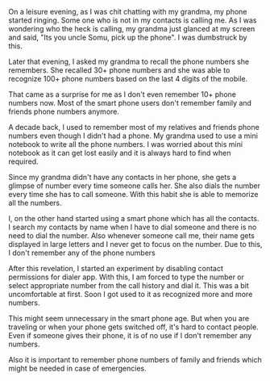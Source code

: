 <!--
.. title: Why My Grandma Can Recall 100+ Phone Numbers, But We Can't
.. slug: total-recall-grandma-phone-numbers
.. date: 2019-06-20 21:21:21 UTC+05:30
.. tags: life-tips, grandma
.. category:
.. link:
.. description: How many phone numbers do you remember? Most people don't even remember the phone numbers of family and friends. It has to do with smart phone usage.
.. type: text
-->


On a leisure evening, as I was chit chatting with my grandma, my phone started ringing. Some one who is not in my contacts is calling me. As I was wondering who the heck is calling, my grandma just glanced at my screen and said, "Its you uncle Somu, pick up the phone". I was dumbstruck by this.


Later that evening, I asked my grandma to recall the phone numbers she remembers. She recalled 30+ phone numbers and she was able to recognize 100+ phone numbers based on the last 4 digits of the mobile.


That came as a surprise for me as I don't even remember 10+ phone numbers now. Most of the smart phone users don't remember family and friends phone numbers anymore.


A decade back, I used to remember most of my relatives and friends phone numbers even though I didn't had a phone. My grandma used to use a mini notebook to write all the phone numbers. I was worried about this mini notebook as it can get lost easily and it is always hard to find when required.


Since my grandma didn't have any contacts in her phone, she gets a glimpse of number every time someone calls her. She also dials the number every time she has to call someone. With this habit she is able to memorize all the numbers.


I, on the other hand started using a smart phone which has all the contacts. I search my contacts by name when I have to dial someone and there is no need to dial the number. Also whenever someone call me, their name gets displayed in large letters and I never get to focus on the number. Due to this, I don't remember any of the phone numbers


After this revelation, I started an experiment by disabling contact permissions for dialer app. With this, I am forced to type the number or select appropriate number from the call history and dial it. This was a bit uncomfortable at first. Soon I got used to it as recognized more and more numbers.


This might seem unnecessary in the smart phone age. But when you are traveling or when your phone gets switched off, it's hard to contact people. Even if someone gives their phone, it is of no use if I don't remember any numbers.


Also it is important to remember phone numbers of family and friends which might be needed in case of emergencies.
